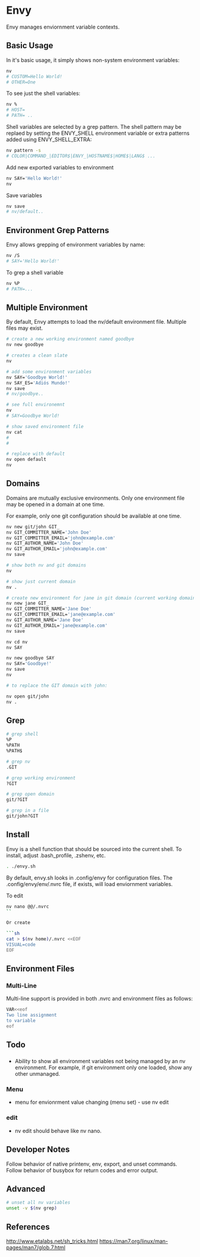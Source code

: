 # Envy

Envy manages enviornment variable contexts.  


## Basic Usage

In it's basic usage, it simply shows non-system environment variables:

```sh
nv
# CUSTOM=Hello World!
# OTHER=One
```

To see just the shell variables:

```sh
nv %
# HOST=
# PATH= ..
```

Shell variables are selected by a grep pattern.  The shell pattern may be replaed by
setting the ENVY_SHELL environment variable or extra patterns added using ENVY_SHELL_EXTRA:

```sh
nv pattern -s
# COLOR|COMMAND_|EDITOR$|ENVY_|HOSTNAME$|HOME$|LANG$ ...
```

Add new exported variables to environment

```sh
nv SAY='Hello World!'
nv
```

Save variables

```sh
nv save
# nv/default..
```


## Environment Grep Patterns

Envy allows grepping of environment variables by name:

```sh
nv /S
# SAY='Hello World!'
```

To grep a shell variable

```sh
nv %P
# PATH=...
```

## Multiple Environment

By default, Envy attempts to load the nv/default environment file.  Multiple files may
exist.

```sh
# create a new working environment named goodbye
nv new goodbye

# creates a clean slate
nv

# add some environment variables
nv SAY='Goodbye World!'
nv SAY_ES='Adiós Mundo!'
nv save
# nv/goodbye..

# see full environemnt
nv
# SAY=Goodbye World!

# show saved environment file
nv cat
#
#

# replace with default
nv open default
nv

```

## Domains

Domains are mutually exclusive environments.  Only one environment file may be opened in a domain at one time.

For example, only one git configuration should be available at one time.

```sh
nv new git/john GIT_
nv GIT_COMMITTER_NAME='John Doe'
nv GIT_COMMITTER_EMAIL='john@example.com'
nv GIT_AUTHOR_NAME='John Doe'
nv GIT_AUTHOR_EMAIL='john@example.com'
nv save

# show both nv and git domains
nv

# show just current domain
nv .

# create new environment for jane in git domain (current working domain)
nv new jane GIT_
nv GIT_COMMITTER_NAME='Jane Doe'
nv GIT_COMMITTER_EMAIL='jane@example.com'
nv GIT_AUTHOR_NAME='Jane Doe'
nv GIT_AUTHOR_EMAIL='jane@example.com'
nv save

nv cd nv
nv SAY

nv new goodbye SAY
nv SAY='Goodbye!'
nv save
nv

# to replace the GIT domain with john:

nv open git/john
nv .
```

## Grep

```sh
# grep shell
%P
%PATH
%PATH$

# grep nv
.GIT

# grep working environment
?GIT

# grep open domain
git/?GIT

# grep in a file
git/john?GIT
```

## Install

Envy is a shell function that should be sourced into the current shell.  To install, adjust .bash_profile, .zshenv, etc.

```sh
. ./envy.sh
```

By default, envy.sh looks in .config/envy for configuration files.  The .config/envy/env/.nvrc file, if exists, will load enviornment variables.

To edit

```sh
nv nano @@/.nvrc
``

Or create

```sh
cat > $(nv home)/.nvrc <<EOF
VISUAL=code
EOF
```

## Environment Files

### Multi-Line

Multi-line support is provided in both .nvrc and environment files as follows:

```sh
VAR<<eof
Two line assignment
to variable
eof
```


## Todo

### 
- Ability to show all environment variables not being managed by an nv environment.  For example, if git environment only one loaded, show any other unmanaged. 

### Menu
- menu for envionrment value changing (menu set) - use nv edit

### edit
- nv edit should behave like nv nano.  

## Developer Notes

Follow behavior of native printenv, env, export, and unset commands.
Follow behavior of busybox for return codes and error output.


## Advanced

```sh
# unset all nv variables
unset -v $(nv grep)
```


## References
http://www.etalabs.net/sh_tricks.html
https://man7.org/linux/man-pages/man7/glob.7.html

